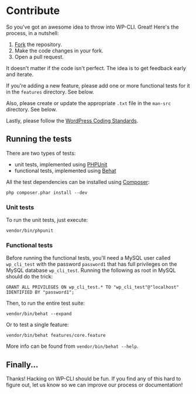 Contribute
==========

So you've got an awesome idea to throw into WP-CLI. Great! Here's the process, in a nutshell:

1. [Fork](https://github.com/wp-cli/wp-cli/fork) the repository.
2. Make the code changes in your fork.
3. Open a pull request.

It doesn't matter if the code isn't perfect. The idea is to get feedback early and iterate.

If you're adding a new feature, please add one or more functional tests for it in the `features` directory. See below.

Also, please create or update the appropriate `.txt` file in the `man-src` directory. See below.

Lastly, please follow the [WordPress Coding Standards](http://make.wordpress.org/core/handbook/coding-standards/).

Running the tests
-----------------

There are two types of tests:

* unit tests, implemented using [PHPUnit](http://phpunit.de/)
* functional tests, implemented using [Behat](http://behat.org)

All the test dependencies can be installed using [Composer](http://getcomposer.org/):

    php composer.phar install --dev

### Unit tests

To run the unit tests, just execute:

    vendor/bin/phpunit

### Functional tests

Before running the functional tests, you'll need a MySQL user called `wp_cli_test` with the
password `password1` that has full privileges on the MySQL database `wp_cli_test`.
Running the following as root in MySQL should do the trick:

    GRANT ALL PRIVILEGES ON wp_cli_test.* TO "wp_cli_test"@"localhost" IDENTIFIED BY "password1";

Then, to run the entire test suite:

    vendor/bin/behat --expand

Or to test a single feature:

    vendor/bin/behat features/core.feature

More info can be found from `vendor/bin/behat --help`.

Finally...
----------

Thanks! Hacking on WP-CLI should be fun. If you find any of this hard to figure
out, let us know so we can improve our process or documentation!
